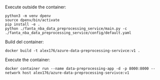 Execute outside the container:
```
python3 -m venv dpenv
source dpenv/bin/activate
pip install -e .
python ./fanta_nba_data_preprocessing_service/main.py -c ./fanta_nba_data_preprocessing_service/config/default.yaml
```




Build del container:
```
docker build -t alex176/azure-data-preprocessing-servivce:v1 .
```



Execute the container:
```
docker container run --name data-preprocessing-app -d -p 8000:8000 --network host alex176/azure-data-preprocessing-servivce:v1
```
